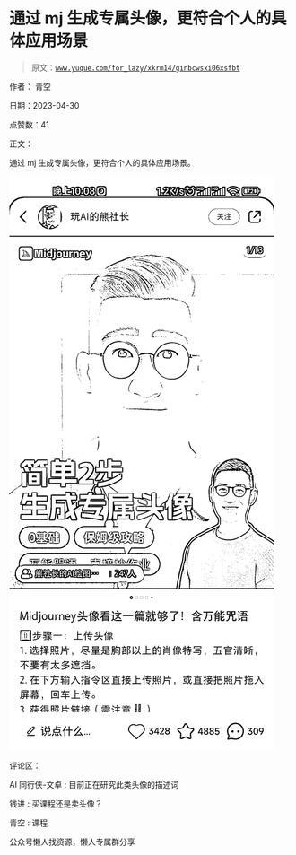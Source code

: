 # 通过 mj 生成专属头像，更符合个人的具体应用场景

> 原文：[`www.yuque.com/for_lazy/xkrm14/ginbcwsxi06xsfbt`](https://www.yuque.com/for_lazy/xkrm14/ginbcwsxi06xsfbt)



作者： 青空



日期：2023-04-30



点赞数：41



正文：



通过 mj 生成专属头像，更符合个人的具体应用场景。



![](img/163eb5b01746487e2144b496a2bc890a.png)



评论区：



AI 同行侠-文卓 : 目前正在研究此类头像的描述词



钱进 : 买课程还是卖头像？



青空 : 课程



公众号懒人找资源，懒人专属群分享

